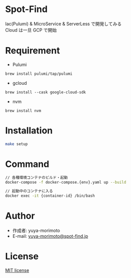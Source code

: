 # Spot-Find

Iac(Pulumi) & MicroService & ServerLess で開発してみる<br>
Cloud は一旦 GCP で開始

# Requirement

- Pulumi

```
brew install pulumi/tap/pulumi
```

- gcloud

```
brew install --cask google-cloud-sdk
```

- nvm

```
brew install nvm
```

# Installation

```bash
make setup
```

# Command

```bash
// 各種環境コンテナのビルド・起動
docker-compose -f docker-compose.{env}.yaml up --build

// 起動中のコンテナに入る
docker exec -it {container-id} /bin/bash
```

# Author

- 作成者: yuya-morimoto
- E-mail: yuya-morimoto@spot-find.jp

# License

[MIT license](https://github.com/yuya-morimoto/spot-find/blob/main/LICENSE)
